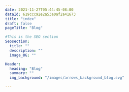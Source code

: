 ```yaml
---
date: 2021-11-27T05:44:45-08:00
dataId: 619ccc92e2a53a0af2a41673
title: "index"
draft: false
pageTitle: "Blog"

#This is the SEO section
Seosection:
  title: ""
  description: ""
  image_OG: ""

Header:
  heading: "Blog"
  summary: ""
  img_background: "/images/arrows_background_blog.svg"

---
```

